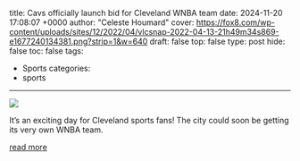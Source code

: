 title: Cavs officially launch bid for Cleveland WNBA team
date: 2024-11-20 17:08:07 +0000
author: "Celeste Houmard"
cover: https://fox8.com/wp-content/uploads/sites/12/2022/04/vlcsnap-2022-04-13-21h49m34s869-e1677240134381.png?strip=1&w=640
draft: false
top: false
type: post
hide: false
toc: false
tags:
  - Sports
categories:
  - sports
---

![](https://fox8.com/wp-content/uploads/sites/12/2022/04/vlcsnap-2022-04-13-21h49m34s869-e1677240134381.png?strip=1&w=640)

It’s an exciting day for Cleveland sports fans! The city could soon be getting its very own WNBA team.

[read more](https://fox8.com/news/cavs-officially-launch-bid-for-cleveland-wnba-team/)
